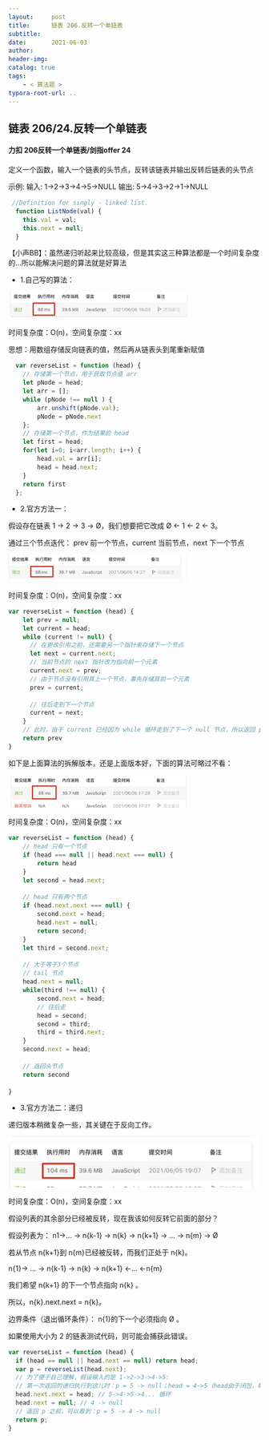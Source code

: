 ```yaml
---
layout:     post
title:      链表 206.反转一个单链表
subtitle:  
date:       2021-06-03
author:     
header-img: 
catalog: true
tags:
    - < 算法题 >
typora-root-url: ..
---
```


## 链表 206/24.反转一个单链表

#### 力扣 206反转一个单链表/剑指offer 24

定义一个函数，输入一个链表的头节点，反转该链表并输出反转后链表的头节点      

示例:        输入: 1->2->3->4->5->NULL        输出: 5->4->3->2->1->NULL

```javascript
 //Definition for singly - linked list.
  function ListNode(val) {
    this.val = val;
    this.next = null;
  }
```

【小声BB】：虽然递归听起来比较高级，但是其实这三种算法都是一个时间复杂度的...所以能解决问题的算法就是好算法



- 1.自己写的算法：

<img src="/../img/assets_2019/image-20210605160413474.png" alt="image-20210605160413474" style="zoom:35%;" />

时间复杂度：O(n)，空间复杂度：xx

思想：用数组存储反向链表的值，然后再从链表头到尾重新赋值

```javascript
  var reverseList = function (head) {
    // 存储第一个节点，用于获取节点值 arr
    let pNode = head;
    let arr = [];
    while (pNode !== null ) {
        arr.unshift(pNode.val);
        pNode = pNode.next
    };
    // 存储第一个节点，作为结果的 head
    let first = head;
    for(let i=0; i<arr.length; i++) {
        head.val = arr[i];
        head = head.next;
    }
    return first
  };
```

- 2.官方方法一：

假设存在链表 1 → 2 → 3 → Ø，我们想要把它改成 Ø ← 1 ← 2 ← 3。  

通过三个节点迭代： prev 前一个节点，current 当前节点，next 下一个节点   

<img src="/../img/assets_2019/image-20210605182813405.png" alt="image-20210605182813405" style="zoom:35%;" />

时间复杂度：O(n)，空间复杂度：xx

```javascript
var reverseList = function (head) {
    let prev = null;
    let current = head;
    while (current != null) {
      // 在更改引用之前，还需要另一个指针来存储下一个节点
      let next = current.next;
      // 当前节点的 next 指针改为指向前一个元素
      current.next = prev;
      // 由于节点没有引用其上一个节点，事先存储其前一个元素
      prev = current;
      
      // 往后走到下一个节点
      current = next;
    }
  	// 此时，由于 current 已经因为 while 循环走到了下一个 null 节点，所以返回 prev
    return prev
}
```

如下是上面算法的拆解版本，还是上面版本好，下面的算法可略过不看：



<img src="/../img/assets_2019/image-20210605173418297.png" alt="image-20210605173418297" style="zoom:35%;" />

时间复杂度：O(n)，空间复杂度：xx

```js
var reverseList = function (head) {
    // head 只有一个节点
    if (head === null || head.next === null) {
        return head
    }
    let second = head.next;

    // head 只有两个节点
    if (head.next.next === null) {
        second.next = head;
        head.next = null;
        return second;
    }
    let third = second.next;

    // 大于等于3个节点
    // tail 节点
    head.next = null;
    while(third !== null) {
        second.next = head;
        // 往后走
        head = second;
        second = third;
        third = third.next;
    }
    second.next = head;

    // 返回头节点
    return second

}
```

- 3.官方方法二：递归

递归版本稍微复杂一些，其关键在于反向工作。

![image-20210605190748794](/../img/assets_2019/image-20210605190748794.png)

时间复杂度：O(n)，空间复杂度：xx



假设列表的其余部分已经被反转，现在我该如何反转它前面的部分？       

 假设列表为：        n1->... -> n{k-1} -> n{k} -> n{k+1} -> ... -> n{m} -> Ø        

若从节点 n{k+1}到 n{m}已经被反转，而我们正处于 n{k}。       

 n{1}-> ... -> n{k-1} -> n{k} -> n{k+1} <-... <-n{m}        

我们希望 n{k+1} 的下一个节点指向 n{k}  。        

所以，n{k}.next.next = n{k}。       

 

边界条件（退出循环条件）： n{1}的下一个必须指向 Ø 。        

如果使用大小为 2 的链表测试代码，则可能会捕获此错误。 

```javascript
var reverseList = function (head) {
  if (head == null || head.next == null) return head;
  var p = reverseList(head.next);
  // 为了便于自己理解，假设输入的是 1->2->3->4->5:
  // 第一次返回的递归执行到这儿时：p = 5 -> null；head = 4->5（head由于闭包，每次都会比p早一个节点）
  head.next.next = head; // 5->4->5->4... 循环
  head.next = null; // 4 -> null
  // 返回 p 之前，可以看到：p = 5 -> 4 -> null
  return p;
}
```

